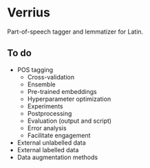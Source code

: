 # Verrius

Part-of-speech tagger and lemmatizer for Latin.

## To do
- POS tagging
    - Cross-validation
    - Ensemble
    - Pre-trained embeddings
    - Hyperparameter optimization
    - Experiments
    - Postprocessing
    - Evaluation (output and script)
    - Error analysis
    - Facilitate engagement
- External unlabelled data
- External labelled data
- Data augmentation methods